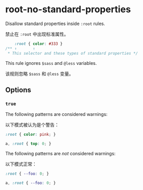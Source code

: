 # root-no-standard-properties

Disallow standard properties inside `:root` rules.

禁止在 `:root` 中出现标准属性。

```css
    :root { color: #333 }
/** ↑       ↑
 * This selector and these types of standard properties */
```

This rule ignores `$sass` and `@less` variables.

该规则忽略 `$sass` 和 `@less` 变量。

## Options

### `true`

The following patterns are considered warnings:

以下模式被认为是个警告：

```css
:root { color: pink; }
```

```css
a, :root { top: 0; }
```

The following patterns are *not* considered warnings:

以下模式正常：

```css
:root { --foo: 0; }
```

```css
a, :root { --foo: 0; }
```
